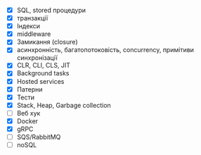 - [x] SQL, stored процедури
- [x] транзакції
- [x] Індекси
- [x] middleware
- [x] Замикання (closure)
- [x] асинхронність, багатопотоковість, concurrency, примітиви синхронізації
- [x] CLR, CLI, CLS, JIT
- [x] Background tasks
- [x] Hosted services
- [x] Патерни
- [x] Тести
- [x] Stack, Heap, Garbage collection
- [ ] Веб хук
- [x] Docker
- [x] gRPC
- [ ] SQS/RabbitMQ
- [ ] noSQL